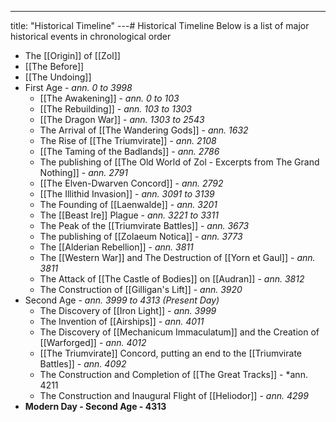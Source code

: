 ---
title: "Historical Timeline"
---# Historical Timeline
Below is a list of major historical events in chronological order

- The [[Origin]] of [[Zol]]
- [[The Before]] 
- [[The Undoing]]
- First Age - *ann. 0 to 3998*
	- [[The Awakening]] - *ann. 0 to 103*
	- [[The Rebuilding]] - *ann. 103 to 1303*
	- [[The Dragon War]] - *ann. 1303 to 2543*
	- The Arrival of [[The Wandering Gods]] - *ann. 1632*
	- The Rise of [[The Triumvirate]] - *ann. 2108*
	- [[The Taming of the Badlands]] - *ann. 2786*
	- The publishing of [[The Old World of Zol - Excerpts from The Grand Nothing]] - *ann. 2791*
	- [[The Elven-Dwarven Concord]] - *ann. 2792*
	- [[The Illithid Invasion]] - *ann. 3091 to 3139*
	- The Founding of [[Laenwalde]] - *ann. 3201*
	- The [[Beast Ire]] Plague - *ann. 3221 to 3311*
	- The Peak of the [[Triumvirate Battles]]  - *ann. 3673*
	- The publishing of [[Zolaeum Notica]] - *ann. 3773*
	- The [[Alderian Rebellion]] - *ann. 3811*
	- The [[Western War]] and The Destruction of [[Yorn et Gaul]] - *ann. 3811*
	- The Attack of [[The Castle of Bodies]] on [[Audran]] - *ann. 3812*
	- The Construction of [[Gilligan's Lift]] - *ann. 3920*
- Second Age - *ann. 3999 to 4313 (Present Day)*
	- The Discovery of [[Iron Light]] - *ann. 3999*
	- The Invention of [[Airships]] - *ann. 4011*
	- The Discovery of [[Mechanicum Immaculatum]] and the Creation of [[Warforged]] - *ann. 4012*
	- [[The Triumvirate]] Concord, putting an end to the [[Triumvirate Battles]] - *ann. 4092*
	- The Construction and Completion of [[The Great Tracks]] - *ann. 4211
	- The Construction and Inaugural Flight of [[Heliodor]] - *ann. 4299*
- **Modern Day - Second Age - 4313**